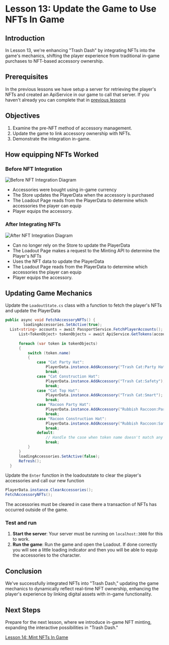 # Lesson 13: Update the Game to Use NFTs In Game

## Introduction
In Lesson 13, we're enhancing "Trash Dash" by integrating NFTs into the game's mechanics, shifting the player experience from traditional in-game purchases to NFT-based accessory ownership.

## Prerequisites
In the previous lessons we have setup a server for retrieving the player's NFTs and created an ApiService in our game to call that server. If you haven't already you can complete that in [previous lessons](../12-Display-the-Players-NFTs/README.md)

## Objectives
1. Examine the pre-NFT method of accessory management.
2. Update the game to link accessory ownership with NFTs.
3. Demonstrate the integration in-game.

## How equipping NFTs Worked

### Before NFT Integration
![Before NFT Integration Diagram](./EquipNFTsDiagramOld.png)
- Accessories were bought using in-game currency
- The Store updates the PlayerData when the accessory is purchased
- The Loadout Page reads from the PlayerData to determine which accessories the player can equip
- Player equips the accessory.

### After Integrating NFTs
![After NFT Integration Diagram](./EquipNFTsDiagramNew.png)
- Can no longer rely on the Store to update the PlayerData
- The Loadout Page makes a request to the Minting API to determine the Player's NFTs
- Uses the NFT data to update the PlayerData
- The Loadout Page reads from the PlayerData to determine which accessories the player can equip
- Player equips the accessory.

## Updating Game Mechanics

Update the `LoadoutState.cs` class with a function to fetch the player's NFTs and update the PlayerData

```csharp
public async void FetchAccessoryNFTs() {
        loadingAccessories.SetActive(true);
  List<string> accounts = await PassportService.FetchPlayerAccounts();
      List<TokenObject> tokenObjects = await ApiService.GetTokens(accounts[0]);
      
      foreach (var token in tokenObjects)
      {
          switch (token.name)
          {
              case "Cat Party Hat":
                  PlayerData.instance.AddAccessory("Trash Cat:Party Hat");
                  break;
              case "Cat Construction Hat":
                  PlayerData.instance.AddAccessory("Trash Cat:Safety");
                  break;
              case "Cat Top Hat":
                  PlayerData.instance.AddAccessory("Trash Cat:Smart");
                  break;
              case "Racoon Party Hat":
                  PlayerData.instance.AddAccessory("Rubbish Raccoon:Party Hat");
                  break;
              case "Racoon Construction Hat":
                  PlayerData.instance.AddAccessory("Rubbish Raccoon:Safety");
                  break;
              default:
                  // Handle the case when token name doesn't match any known value
                  break;
          }
      }
      loadingAccessories.SetActive(false);
      Refresh();
  }
```

Update the `Enter` function in the loadoutstate to clear the player's accessories and call our new function

```csharp
PlayerData.instance.ClearAccessories();
FetchAccessoryNFTs();
```
The accessories must be cleared in case there a transaction of NFTs has occurred outside of the game.

### Test and run
1. **Start the server**: Your server must be running on `localhost:3000` for this to work.
2. **Run the game**: Run the game and open the Loadout. If done correctly you will see a little loading indicator and then you will be able to equip the accessories to the character.

## Conclusion
We've successfully integrated NFTs into "Trash Dash," updating the game mechanics to dynamically reflect real-time NFT ownership, enhancing the player's experience by linking digital assets with in-game functionality.

## Next Steps
Prepare for the next lesson, where we introduce in-game NFT minting, expanding the interactive possibilities in "Trash Dash."

[Lesson 14: Mint NFTs In Game](../14-Mint-NFTs-In-Game/README.md)